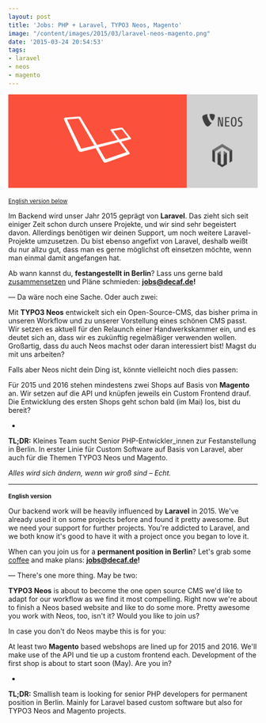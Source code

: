 ```yaml
---
layout: post
title: 'Jobs: PHP + Laravel, TYPO3 Neos, Magento'
image: "/content/images/2015/03/laravel-neos-magento.png"
date: '2015-03-24 20:54:53'
tags:
- laravel
- neos
- magento
---
```


![Laravel, TYPO3 Neos, Magento](/content/images/2015/03/laravel-neos-magento.png)

<small>[English version below](#english)</small>

Im Backend wird unser Jahr 2015 geprägt von __Laravel__. Das zieht sich seit einiger Zeit schon durch unsere Projekte, und wir sind sehr begeistert davon. Allerdings benötigen wir deinen Support, um noch weitere Laravel-Projekte umzusetzen. Du bist ebenso angefixt von Laravel, deshalb weißt du nur allzu gut, dass man es gerne möglichst oft einsetzen möchte, wenn man einmal damit angefangen hat.

Ab wann kannst du, __festangestellt in Berlin__? Lass uns gerne bald [zusammensetzen](http://blog.decaf.de/2015/03/04/573083761467904000/) und Pläne schmieden: __[jobs@decaf.de](mailto:jobs@decaf.de)!__

— Da wäre noch eine Sache. Oder auch zwei:

Mit __TYPO3 Neos__ entwickelt sich ein Open-Source-CMS, das bisher prima in unseren Workflow und zu unserer Vorstellung eines schönen CMS passt. Wir setzen es aktuell für den Relaunch einer Handwerkskammer ein, und es deutet sich an, dass wir es zukünftig regelmäßiger verwenden wollen.
Großartig, dass du auch Neos machst oder daran interessiert bist! Magst du mit uns arbeiten?

Falls aber Neos nicht dein Ding ist, könnte vielleicht noch dies passen:

Für 2015 und 2016 stehen mindestens zwei Shops auf Basis von __Magento__ an. Wir setzen auf die API und knüpfen jeweils ein Custom Frontend drauf. Die Entwicklung des ersten Shops geht schon bald (im Mai) los, bist du bereit?

*

__TL;DR:__ Kleines Team sucht Senior PHP-Entwickler_innen zur Festanstellung in Berlin. In erster Linie für Custom Software auf Basis von Laravel, aber auch für die Themen TYPO3 Neos und Magento.

_Alles wird sich ändern, wenn wir groß sind – Echt._


---

__<small id="english">English version</small>__

Our backend work will be heavily influenced by __Laravel__ in 2015. We've already used it on some projects before and found it pretty awesome. But we need your support for further projects. You're addicted to Laravel, and we both know it's good to have it with a project once you began to love it.

When can you join us for a __permanent position in Berlin__? Let's grab some [coffee](http://blog.decaf.de/2015/03/04/573083761467904000/) and make plans: __[jobs@decaf.de](mailto:jobs@decaf.de)!__

— There's one more thing. May be two:

__TYPO3 Neos__ is about to become the one open source CMS we'd like to adapt for our workflow as we find it most compelling. Right now we're about to finish a Neos based website and like to do some more.
Pretty awesome you work with Neos, too, isn't it? Would you like to join us?

In case you don't do Neos maybe this is for you:

At least two __Magento__ based webshops are lined up for 2015 and 2016. We'll make use of the API und tie up a custom frontend each. Development of the first shop is about to start soon (May). Are you in?

*

__TL;DR:__ Smallish team is looking for senior PHP developers for permanent position in Berlin. Mainly for Laravel based custom software but also for TYPO3 Neos and Magento projects.